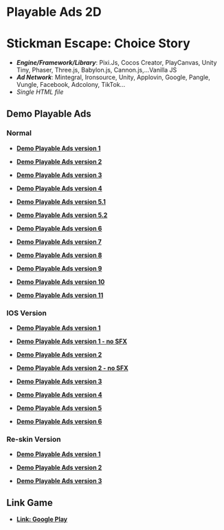# Playable Ads 2D

# Stickman Escape: Choice Story

- **_Engine/Framework/Library_**: Pixi.Js, Cocos Creator, PlayCanvas, Unity Tiny, Phaser, Three.js, Babylon.js, Cannon.js,...Vanilla JS
- **_Ad Network_**: Mintegral, Ironsource, Unity, Applovin, Google, Pangle, Vungle, Facebook, Adcolony, TikTok...
- _Single HTML file_

## Demo Playable Ads

### Normal

- [**Demo Playable Ads version 1**](https://kidcry0x.github.io/Playable-Ads_Stickman_Escape_Choice_Story/Mr_Ben_V1_Minh/)

- [**Demo Playable Ads version 2**](https://kidcry0x.github.io/Playable-Ads_Stickman_Escape_Choice_Story/Mr_Ben_V2_Minh/)

- [**Demo Playable Ads version 3**](https://kidcry0x.github.io/Playable-Ads_Stickman_Escape_Choice_Story/Mr_Ben_V3_Minh/)

- [**Demo Playable Ads version 4**](https://kidcry0x.github.io/Playable-Ads_Stickman_Escape_Choice_Story/Mr_Ben_V4_Minh/)

- [**Demo Playable Ads version 5.1**](https://kidcry0x.github.io/Playable-Ads_Stickman_Escape_Choice_Story/Mr_Ben_V5_Minh/)

- [**Demo Playable Ads version 5.2**](https://kidcry0x.github.io/Playable-Ads_Stickman_Escape_Choice_Story/Mr_Ben_V5_Minh_old/)

- [**Demo Playable Ads version 6**](https://kidcry0x.github.io/Playable-Ads_Stickman_Escape_Choice_Story/Mr_Ben_V6_Minh/)

- [**Demo Playable Ads version 7**](https://kidcry0x.github.io/Playable-Ads_Stickman_Escape_Choice_Story/Mr_Ben_V7_Minh/)

- [**Demo Playable Ads version 8**](https://kidcry0x.github.io/Playable-Ads_Stickman_Escape_Choice_Story/Mr_Ben_V8_Minh/)

- [**Demo Playable Ads version 9**](https://kidcry0x.github.io/Playable-Ads_Stickman_Escape_Choice_Story/Mr_Ben_V9_Minh/)

- [**Demo Playable Ads version 10**](https://kidcry0x.github.io/Playable-Ads_Stickman_Escape_Choice_Story/Mr_Ben_V10_Minh/)

- [**Demo Playable Ads version 11**](https://kidcry0x.github.io/Playable-Ads_Stickman_Escape_Choice_Story/Mr_Ben_V11_Minh/)

### IOS Version

- [**Demo Playable Ads version 1**](https://kidcry0x.github.io/Playable-Ads_Stickman_Escape_Choice_Story/Playable_Stickman_Escape_IOS/Mr_Ben_IOS_V1/)

- [**Demo Playable Ads version 1 - no SFX**](https://kidcry0x.github.io/Playable-Ads_Stickman_Escape_Choice_Story/Playable_Stickman_Escape_IOS/Mr_Ben_IOS_V1-noSFX/)

- [**Demo Playable Ads version 2**](https://kidcry0x.github.io/Playable-Ads_Stickman_Escape_Choice_Story/Playable_Stickman_Escape_IOS/Mr_Ben_IOS_V2/)

- [**Demo Playable Ads version 2 - no SFX**](https://kidcry0x.github.io/Playable-Ads_Stickman_Escape_Choice_Story/Playable_Stickman_Escape_IOS/Mr_Ben_IOS_V2-noSFX/)

- [**Demo Playable Ads version 3**](https://kidcry0x.github.io/Playable-Ads_Stickman_Escape_Choice_Story/Playable_Stickman_Escape_IOS/Mr_Ben_IOS_V3/)

- [**Demo Playable Ads version 4**](https://kidcry0x.github.io/Playable-Ads_Stickman_Escape_Choice_Story/Playable_Stickman_Escape_IOS/Mr_Ben_IOS_V4/)

- [**Demo Playable Ads version 5**](https://kidcry0x.github.io/Playable-Ads_Stickman_Escape_Choice_Story/Playable_Stickman_Escape_IOS/Mr_Ben_IOS_V5/)

- [**Demo Playable Ads version 6**](https://kidcry0x.github.io/Playable-Ads_Stickman_Escape_Choice_Story/Playable_Stickman_Escape_IOS/Mr_Ben_IOS_V6/)

### Re-skin Version

- [**Demo Playable Ads version 1**](https://kidcry0x.github.io/Playable-Ads_Stickman_Escape_Choice_Story/Stickman_Escape_reskin/Mr_Ben_V1_Minh/)

- [**Demo Playable Ads version 2**](https://kidcry0x.github.io/Playable-Ads_Stickman_Escape_Choice_Story/Stickman_Escape_reskin/Mr_Ben_V2_Minh/)

- [**Demo Playable Ads version 3**](https://kidcry0x.github.io/Playable-Ads_Stickman_Escape_Choice_Story/Stickman_Escape_reskin/Mr_Ben_V3_Minh/)

## Link Game

- [**Link: Google Play**](https://play.google.com/store/apps/details?id=com.MegaJoy.MrBen)
<!-- - [**Link: App Store**]() -->

